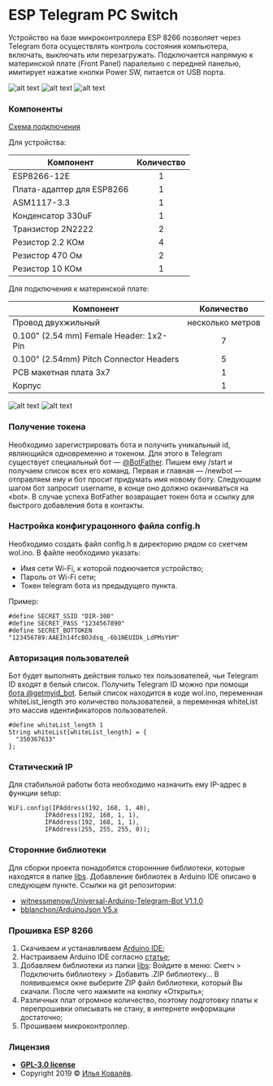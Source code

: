# ESP Telegram PC Switch
Устройство на базе микроконтроллера ESP 8266 позволяет через Telegram бота осуществлять контроль состояния компьютера, включать, выключать или перезагружать. Подключается напрямую к материнской плате (Front Panel) паралельно с передней панелью, имитирует нажатие кнопки Power SW, питается от USB порта.

![alt text](https://github.com/DARKB100D/ESPTelegramPCSwitch/blob/master/photos/Telegram_bot_0.png "Бот")
![alt text](https://github.com/DARKB100D/ESPTelegramPCSwitch/blob/master/photos/Telegram_bot_1.png "Бот")
![alt text](https://github.com/DARKB100D/ESPTelegramPCSwitch/blob/master/photos/final.JPG "Финал")

### Компоненты
[Схема подключения](https://github.com/DARKB100D/ESPTelegramPCSwitch/blob/master/schemes/Schematic_ESP-WoL.pdf)

Для устройства:

| Компонент | Количество |
| --- | :---: |
| ESP8266-12E | 1 |
| Плата-адаптер для ESP8266 | 1 |
| ASM1117-3.3 | 1 |
| Конденсатор 330uF | 1 |
| Транзистор 2N2222 | 2 |
| Резистор 2.2 КОм | 4 |
| Резистор 470 Ом | 2 |
| Резистор 10 КОм | 1 |

Для подключения к материнской плате:

| Компонент | Количество |
| --- | :---: |
| Провод двухжильный | несколько метров |
| 0.100" (2.54 mm) Female Header: 1x2-Pin | 7  |
| 0.100" (2.54mm) Pitch Connector Headers | 5  |
| PCB макетная плата 3х7 | 1 |
| Корпус | 1 |

![alt text](https://github.com/DARKB100D/ESPTelegramPCSwitch/blob/master/photos/front.JPG "front")
![alt text](https://github.com/DARKB100D/ESPTelegramPCSwitch/blob/master/photos/side.JPG "side")

### Получение токена
Необходимо зарегистрировать бота и получить уникальный id, являющийся одновременно и токеном. Для этого в Telegram существует специальный бот — [@BotFather](tg://resolve?domain=BotFather). 
Пишем ему /start и получаем список всех его команд. 
Первая и главная — /newbot — отправляем ему и бот просит придумать имя новому боту. Следующим шагом бот запросит username, в конце оно должно оканчиваться на «bot». В случае успеха BotFather возвращает токен бота и ссылку для быстрого добавления бота в контакты.

### Настройка конфигурацонного файла config.h
Необходимо создать файл config.h в директорию рядом со скетчем wol.ino. В файле необходимо указать:
 
  - Имя сети  Wi-Fi, к которой подкючается устройство;
  - Пароль от Wi-Fi сети;
  - Токен telegram бота из предыдущего пункта.

Пример:

    #define SECRET_SSID "DIR-300"
    #define SECRET_PASS "1234567890"
    #define SECRET_BOTTOKEN "123456789:AAEIh14fcBOJdsq_-6b1NEUIDk_LdPMsYbM"

### Авторизация пользователей
Бот будет выполнять действия только тех пользователей, чьи Telegram ID входят в белый список. Получить Telegram ID можно при помощи [бота @getmyid_bot](tg://resolve?domain=getmyid_bot).
Белый список находится в коде wol.ino, переменная whiteList_length это количество пользователей, а переменная whiteList это массив идентификаторов пользователей.

    #define whiteList_length 1
    String whiteList[whiteList_length] = {
      "350367633"
    };

### Статический IP
Для стабильной работы бота необходимо назначить ему IP-адрес в функции setup:

    WiFi.config(IPAddress(192, 168, 1, 40),
              IPAddress(192, 168, 1, 1),
              IPAddress(192, 168, 1, 1),
              IPAddress(255, 255, 255, 0));

### Сторонние библиотеки
Для сборки проекта понадобятся стороннние библиотеки, которые находятся в папке [libs](https://github.com/DARKB100D/ESPTelegramPCSwitch/blob/master/libs/). Добавление библиотек в Arduino IDE описано в следующем пункте.
Ссылки на git репозитории:
- [witnessmenow/Universal-Arduino-Telegram-Bot V1.1.0](https://github.com/witnessmenow/Universal-Arduino-Telegram-Bot/tree/V1.1.0)
- [bblanchon/ArduinoJson V5.x](https://github.com/bblanchon/ArduinoJson/tree/5.x)

### Прошивка ESP 8266
1. Скачиваем и устанавливаем [Arduino IDE](https://www.arduino.cc/en/Main/Software);
2. Настраиваем Arduino IDE согласно [статье](http://geekmatic.in.ua/arduino_ide_with_wifi_esp8266);
3. Добавляем библиотеки из папки [libs](https://github.com/DARKB100D/ESPTelegramPCSwitch/blob/master/libs/):
Войдите в меню: Скетч > Подключить библиотеку > Добавить .ZIP библиотеку...
В появившемся окне выберите ZIP файл библиотеки, который Вы скачали. После чего нажмите на кнопку «Открыть»;
4. Различных плат огромное количество, поэтому подготовку платы к перепрошивки описывать не стану, в интернете информации достаточно;
5. Прошиваем микроконтроллер. 

### Лицензия
- **[GPL-3.0 license](https://opensource.org/licenses/GPL-3.0)**
- Copyright 2019 © [Илья Ковалёв](https://github.com/DARKB100D).
